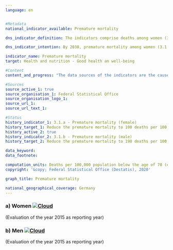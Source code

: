 ```yaml
---                   
language: en                   


#Metadata                   
national_indicator_available: Premature mortality                   

dns_indicator_definition: The indicators comprise deaths among women (3.1 a) and men (3.1 b) in the population below 70 years of age with reference to 100,000 inhabitants of the “old” standardised European population below 70 years (excluding those less than 1 year old).<sub> Text from the Indicator Report 2018</sub>                   

dns_indicator_intention: By 2030, premature mortality among women (3.1.a) should not exceed 100, and for men (3.1.b), it should not exceed 190 deaths per 100,000 inhabitants.<sub> Text from the Indicator Report 2018</sub>                   

indicator_name: Premature mortality                   
target: Health and nutrition - Good health an well-being                   

#Content                    
content_and_progress: "The data sources of the indicators are the causes of death statistics and the population statistics produced by the Federal Statistical Office. As part of the causes of death statistics, all official cause of death certificates are recorded and evaluated. The population statistics specify the current population based on the results of the most recent census. The data refer to the “old” standardised European population of 1976. Those under 1 year of age and consequently the infant mortality rate are excluded from the assessment. The indicator is also part of the Federal Health Monitoring information system.<br><br>Premature mortality steadily decreased between 1991 and 2015, both for women (– 36%) and for men (– 42%). As a result of this decrease, the gender difference in premature mortality declined, too. In 2015, for example, 153 women and 288 men per 100,000 inhabitants died before they reached the age of 70. If this trend continues unchanged as seen in recent years, the gender-specific targets for 2030 will not be achieved.<br><br>In accordance with the steady decrease in premature mortality, the trend for life expectancy in Germany continued developing in a positive direction. 70-year-old women today can expect, statistically, to live another 16.9 years and 70-year-old men another 14.2 years.<br><br>Between 2014 and 2016, the average life expectancy was 83.2 years for new-born girls and 78.3 years for boys, which was 0.5 years higher for girls and 0.6 years for boys than the average for the years 2009 to 2011. Differences in life expectancy between the western Länder and the eastern Länder (each excluding Berlin) are to be seen only among new-born boys. In this case, the difference is 1.3 years.<br><br>The largest share of all causes of premature mortality in 2015 was malignant neoplasms (37.8&nbsp;%), followed by cardiovascular diseases (21.4&nbsp;%). Deaths due to external causes (such as accidents, poisoning, suicide) accounted for as much as 8.8&nbsp;%. Diseases of the digestive and respiratory tracts contributed 6.9&nbsp;% and 5.5&nbsp;%, respectively, to the causes of death. Since 1991, the shares of malignant neoplasms and diseases of the respiratory tract among all causes of death have increased (by 13.8&nbsp;% and 36.7&nbsp;%, respectively). In contrast, causes such as cardiovascular diseases (– 31.2&nbsp;%), external causes (– 20.2&nbsp;%) and diseases of the digestive tract (– 9.9&nbsp;%) have declined.<br><br>Besides factors such as health behaviour (see also indicators 3.1.c, d Smoking rate among adolescents and adults or 3.1.e and 3.1.f Obesity rate among adolescents and adults), medical care also plays an important role in the mortality rate. Expenditure on health care rose to 357 billion euros in 2016 – corresponding to an increase of 12 billion euros, or 3.8&nbsp;%, compared with 2015. This level of spending represented 11.3&nbsp;% of the gross domestic product or 4,330 euros per capita (2015: 4,205 euros).<sub> Text from the Indicator Report 2018</sub>"                   

#Sources
source_active_1: true                           
source_organisation_1: Federal Statistical Office                           
source_organisation_logo_1:                            
source_url_1:                            
source_url_text_1:                            

#Status                   
history_indicator_1: 3.1.a - Premature mortality (female)                   
history_target_1: Reduce the premature mortality to 100 deaths per 100,000 female inhabitants by 2030
history_active_2: true                   
history_indicator_2: 3.1.b - Premature mortality (male)                   
history_target_2: Reduce the premature mortality to 190 deaths per 100,000 male inhabitants by 2030

data_keyword:                    
data_footnote:                    

computation_units: Deaths per 100,000 population below the age of 70 (excluding those under 1 year of age)                   
copyright: '&copy; Federal Statistical Office (Destatis), 2020'                   

graph_title: Premature mortality                   

national_geographical_coverage: Germany                   
---
```

<div>                               
  <div class="my-header">                               
    <h3>a) Women                               
      <a href={{ site.baseurl }}{{ baseurl_folder }}/status/><img src="https://g205sdgs.github.io/sdg-indicators/public/Wettersymbole/Wolke.png" title="The indicator is moving in the right direction but if the trend continues, the target value will be missed by more than 20&nbsp;% in the target year" alt="Cloud" />                               
      </a>                               
    </h3>                               
  </div>
  <div class="my-header-note">
    <span>(Evaluation of the year 2015 as reporting year)</span>
  </div>                               
</div>                               
<div>                               
  <div class="my-header">                               
    <h3>b) Men                               
      <a href="https://nachhaltige-entwicklung-deutschland.github.io/open-sdg-site-starter/status/"><img src="https://g205sdgs.github.io/sdg-indicators/public/Wettersymbole/Wolke.png" alt="Cloud" />                               
      </a>                               
    </h3>                               
  </div>
  <div class="my-header-note">
    <span>(Evaluation of the year 2015 as reporting year)</span>
  </div>                               
</div>